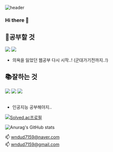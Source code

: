 ![header](https://capsule-render.vercel.app/api?type=wave&color=gradient&height=320&section=header&text=CHOI%20&fontSize=90)

### Hi there 👋


## 🌱공부할 것
<img src="https://img.shields.io/badge/JavaScript-F7DF1E?style=for-the-badge&logo=JavaScript&logoColor=white"> <img src="https://img.shields.io/badge/CSS-1572B6?style=for-the-badge&logo=CSS3&logoColor=white">
</br>
* 의욕을 잃었던 웹공부 다시 시작..! (군대가기전까지..!)

## 📚잘하는 것
 <img src="https://img.shields.io/badge/Python-3776AB?style=for-the-badge&logo=Python&logoColor=white"/> <img src="https://img.shields.io/badge/Java-007396?style=for-the-badge&logo=java&logoColor=white"/> <img src="https://img.shields.io/badge/Mysql-4479A1?style=for-the-badge&logo=mysql&logoColor=white"> 
 </br>
</br>
+ 인공지능 공부해야지..
 
 
 
[![Solved.ac프로필](http://mazassumnida.wtf/api/v2/generate_badge?boj=wndud7159)](https://solved.ac/wndud7159)

![Anurag's GitHub stats](https://github-readme-stats.vercel.app/api?username=ChoiPython&show_icons=true&theme=midnight-purple&show_icons=true)
  
    
📫 wndud7159@naver.com</br>
📫 wndud7159@gmail.com


<!--
**ChoiPython/ChoiPython** is a ✨ _special_ ✨ repository because its `README.md` (this file) appears on your GitHub profile.

Here are some ideas to get you started:

- 🔭 I’m currently working on ...
- 🌱 I’m currently learning ...
- 👯 I’m looking to collaborate on ...
- 🤔 I’m looking for help with ...
- 💬 Ask me about ...
- 📫 How to reach me: ...
- 😄 Pronouns: ...
- ⚡ Fun fact: ...
-->
